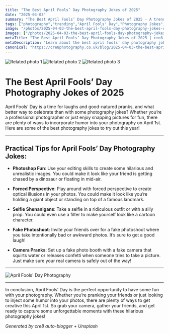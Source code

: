 ```yaml
---
title: "The Best April Fools’ Day Photography Jokes of 2025"
date: "2025-04-03"
summary: "The Best April Fools’ Day Photography Jokes of 2025 - A trending topic in photography."
tags: ["photography","trending","April Fools' Day","Photography Jokes","Photoshop Fun","Forced Perspective","Selfie Shenanigans","Fake Photoshoot","Camera Pranks","humor","creative","pranks"]
image: "/photos/2025-04-03-the-best-april-fools-day-photography-jokes-of-2025-1.jpg"
images: ["/photos/2025-04-03-the-best-april-fools-day-photography-jokes-of-2025-1.jpg","/photos/2025-04-03-the-best-april-fools-day-photography-jokes-of-2025-2.jpg","/photos/2025-04-03-the-best-april-fools-day-photography-jokes-of-2025-3.jpg"]
metaTitle: "The Best April Fools’ Day Photography Jokes of 2025 | cre8 Photography"
metaDescription: "Learn about the best april fools’ day photography jokes of 2025 in photography with practical tips and insights."
canonical: "https://cre8photography.co.uk/blog/2025-04-03-the-best-april-fools-day-photography-jokes-of-2025"
---
```



<div class="grid grid-cols-1 sm:grid-cols-2 md:grid-cols-3 gap-4">
  <img src="/photos/2025-04-03-the-best-april-fools-day-photography-jokes-of-2025-1.jpg" alt="Related photo 1" class="w-full rounded-lg" />
<img src="/photos/2025-04-03-the-best-april-fools-day-photography-jokes-of-2025-2.jpg" alt="Related photo 2" class="w-full rounded-lg" />
<img src="/photos/2025-04-03-the-best-april-fools-day-photography-jokes-of-2025-3.jpg" alt="Related photo 3" class="w-full rounded-lg" />
</div>


# The Best April Fools’ Day Photography Jokes of 2025

April Fools’ Day is a time for laughs and good-natured pranks, and what better way to celebrate than with some photography jokes? Whether you’re a professional photographer or just enjoy snapping pictures for fun, there are plenty of ways to incorporate humor into your photography on April 1st. Here are some of the best photography jokes to try out this year!

---

## Practical Tips for April Fools’ Day Photography Jokes:

- **Photoshop Fun**: Use your editing skills to create some hilarious and unrealistic images. You could make it look like your friend is getting chased by a dinosaur or floating in mid-air.

- **Forced Perspective**: Play around with forced perspective to create optical illusions in your photos. You could make it look like you’re holding a giant object or standing on top of a famous landmark.

- **Selfie Shenanigans**: Take a selfie in a ridiculous outfit or with a silly prop. You could even use a filter to make yourself look like a cartoon character.

- **Fake Photoshoot**: Invite your friends over for a fake photoshoot where you take intentionally bad or awkward photos. It’s sure to get a good laugh!

- **Camera Pranks**: Set up a fake photo booth with a fake camera that squirts water or releases confetti when someone tries to take a picture. Just make sure your real camera is safely out of the way!

---

![April Fools' Day Photography](/path/to/image)

---

In conclusion, April Fools’ Day is the perfect opportunity to have some fun with your photography. Whether you’re pranking your friends or just looking to inject some humor into your photos, there are plenty of ways to get creative this April 1st. So grab your camera, gather your friends, and get ready to capture some unforgettable moments with these hilarious photography jokes!

*Generated by cre8 auto-blogger + Unsplash*
